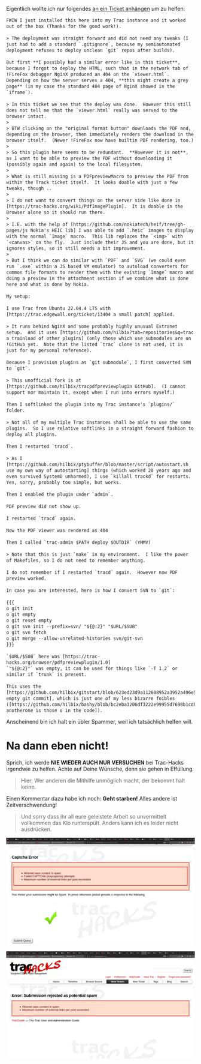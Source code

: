 Eigentlich wollte ich nur folgendes [an ein Ticket anhängen](https://trac-hacks.org/ticket/14001#trac-add-comment) um zu helfen:

```
FWIW I just installed this here into my Trac instance and it worked out of the box (Thanks for the good work!).

> The deployment was straight forward and did not need any tweaks (I just had to add a standard `.gitignore`, because my semiautomated deployment refuses to deploy unclean `git` repos after builds).

But first **I possibly had a similar error like in this ticket**, because I forgot to deploy the HTML, such that in the network tab of !FireFox debugger NginX produced an 404 on the `viewer.html`.  Depending on how the server serves a 404, **this might create a grey page** (in my case the standard 404 page of NginX showed in the `iframe`).

> In this ticket we see that the deploy was done.  However this still does not tell me that the `viewer.html` really was served to the browser intact.
>
> BTW clicking on the "original format button" downloads the PDF and, depending on the browser, then immediately renders the download in the browser itself.  (Newer !FireFox now have builtin PDF rendering, too.)
>
> So this plugin here seems to be redundant.  **However it is not**, as I want to be able to preview the PDF without downloading it (possibly again and again) to the local filesystem.
>
> What is still missing is a PDFpreviewMacro to preview the PDF from within the Track ticket itself.  It looks doable with just a few tweaks, though ..
>
> I do not want to convert things on the server side like done in [https://trac-hacks.org/wiki/PdfImagePlugin].  It is doable in the Browser alone so it should run there.
>
> I.E. with the help of [https://github.com/nokiatech/heif/tree/gh-pages/js Nokia's HEIC lib] I was able to add `.heic` images to display with the normal `Image` macro.  This lib replaces the `<img>` with `<canvas>` on the fly.  Just include their JS and you are done, but it ignores styles, so it still needs a bit improvement.
>
> But I think we can do similar with `PDF` and `SVG` (we could even run `.exe` within a JS based VM emulator) to autoload converters for common file formats to render them with the existing `Image` macro and doing a preview in the attachment section if we combine what is done here and what is done by Nokia.

My setup:

I use Trac from Ubuntu 22.04.4 LTS with [https://trac.edgewall.org/ticket/13404 a small patch] applied.

> It runs behind NginX and some probably highly unusual Extranet setup.  And it uses [https://github.com/hilbix?tab=repositories&q=trac a trainload of other plugins] (only those which use submodules are on !GitHub yet.  Note that the listed `trac` clone is not used, it is just for my personal reference).

Because I provision plugins as `git submodule`, I first converted SVN to `git`.

> This unofficial fork is at [https://github.com/hilbix/tracpdfpreviewplugin GitHub].  (I cannot support nor maintain it, except when I run into errors myself.)

Then I softlinked the plugin into my Trac instance's `plugins/` folder.

> Not all of my multiple Trac instances shall be able to use the same plugins.  So I use relative softlinks in a straight forward fashion to deploy all plugins.

Then I restarted `tracd`.

> As I [https://github.com/hilbix/ptybuffer/blob/master/script/autostart.sh use my own way of autostarting] things (which worked 20 years ago and even survived SystemD unharmed), I use `killall trackd` for restarts.  Yes, sorry, probably too simple, but works.

Then I enabled the plugin under `admin`.

PDF preview did not show up.

I restarted `tracd` again.

Now the PDF viewer was rendered as 404

Then I called `trac-admin $PATH deploy $OUTDIR` (YMMV)

> Note that this is just `make` in my environment.  I like the power of Makefiles, so I do not need to remember anything.

I do not remember if I restarted `tracd` again.  However now PDF preview worked.

In case you are interested, here is how I convert SVN to `git`:

{{{
o git init
o git empty
o git reset empty
o git svn init --prefix=svn/ "${@:2}" "$URL/$SUB"
o git svn fetch
o git merge --allow-unrelated-histories svn/git-svn
}}}

`$URL/$SUB` here was [https://trac-hacks.org/browser/pdfpreviewplugin/1.0]
`"${@:2}"` was empty, it can be used for things like `-T 1.2` or similar if `trunk` is present.

This uses the [https://github.com/hilbix/gitstart/blob/623ed23d9a112608952a3952a496e5c8d817dce3/aliases.sh#L256 empty git commit], which is just one of my less bizarre foibles ([https://github.com/hilbix/bashy/blob/bc2eba3206df3222e99955d7698b1cd836e06020/boilerplate.inc#L63 anotherone is those o in the code]).
```

Anscheinend bin ich halt ein übler Spammer, weil ich tatsächlich helfen will.

# Na dann eben nicht!

Sprich, ich werde **NIE WIEDER AUCH NUR VERSUCHEN** bei Trac-Hacks irgendwie zu helfen.
Achte auf Deine Wünsche, denn sie gehen in Effüllung.

> Hier: Wer anderen die Mithilfe unmöglich macht, der bekommt halt keine.

Einen Kommentar dazu habe ich noch:  **Geht starben!**  Alles andere ist Zeitverschwendung!

> Und sorry dass ihr all eure geleistete Arbeit so unvermittelt vollkommen das Klo runterspült.
> Anders kann ich es leider nicht ausdrücken.

![Captcha gelöst](img/trac-hacks-geh-sterben1.png)

![Aber dann das](img/trac-hacks-geh-sterben2.png)

